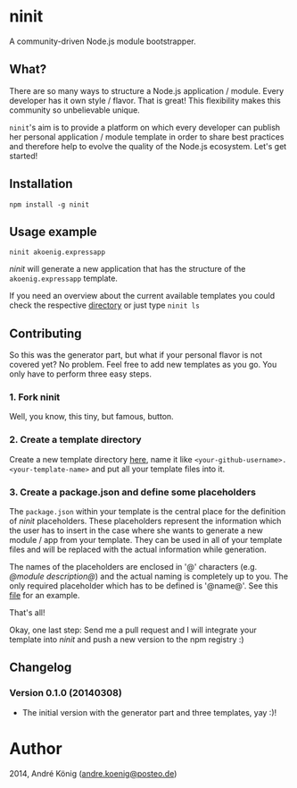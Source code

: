 # ninit

A community-driven Node.js module bootstrapper.

## What?

There are so many ways to structure a Node.js application / module. Every developer has it own style / flavor. That is great! This flexibility makes this community so unbelievable unique.

`ninit`'s aim is to provide a platform on which every developer can publish her personal application / module template in order to share best practices and therefore help to evolve the quality of the Node.js ecosystem. Let's get started!

## Installation

    npm install -g ninit

## Usage example

    ninit akoenig.expressapp

_ninit_ will generate a new application that has the structure of the `akoenig.expressapp` template.


If you need an overview about the current available templates you could check the respective [directory](https://github.com/akoenig/ninit/tree/master/templates) or just type `ninit ls`

## Contributing

So this was the generator part, but what if your personal flavor is not covered yet? No problem. Feel free to add new templates as you go. You only have to perform three easy steps.

### 1. Fork ninit

Well, you know, this tiny, but famous, button.

### 2. Create a template directory

Create a new template directory [here](https://github.com/akoenig/ninit/tree/master/templates), name it like `<your-github-username>.<your-template-name>` and put all your template files into it.

### 3. Create a package.json and define some placeholders

The `package.json` within your template is the central place for the definition of _ninit_ placeholders. These placeholders represent the information which the user has to insert in the case where she wants to generate a new module / app from your template. They can be used in all of your template files and will be replaced with the actual information while generation.

The names of the placeholders are enclosed in '@' characters (e.g. _@module description@_) and the actual naming is completely up to you. The only required placeholder which has to be defined is '@name@'. See this [file](https://github.com/akoenig/ninit/blob/master/templates/akoenig.library/package.json) for an example.

That's all!

Okay, one last step: Send me a pull request and I will integrate your template into _ninit_ and push a new version to the npm registry :)

## Changelog

### Version 0.1.0 (20140308)

- The initial version with the generator part and three templates, yay :)!

# Author

2014, André König (andre.koenig@posteo.de)